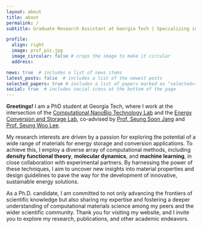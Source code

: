 ```yaml
---
layout: about
title: about
permalink: /
subtitle: Graduate Research Assistant at Georgia Tech | Specializing in <strong>Energy Storage and Conversion Materials</strong>

profile:
  align: right
  image: prof_pic.jpg
  image_circular: false # crops the image to make it circular
  address: 

news: true  # includes a list of news items
latest_posts: false  # includes a list of the newest posts
selected_papers: true # includes a list of papers marked as "selected={true}"
social: true  # includes social icons at the bottom of the page
---
```


<strong>Greetings!</strong> I am a PhD student at Georgia Tech, where I work at the intersection of the [Computational NanoBio Technology Lab](https://cnbt.mse.gatech.edu) and the [Energy Conversion and Storage Lab](https://escl.gatech.edu), co-advised by [Prof. Seung Soon Jang](https://research.gatech.edu/seung-soon-jang) and [Prof. Seung Woo Lee](https://research.gatech.edu/seung-woo-lee).

My research interests are driven by a passion for exploring the potential of a wide range of materials for energy storage and conversion applications. To achieve this, I employ a diverse array of computational methods, including <strong>density functional theory</strong>, <strong>molecular dynamics</strong>, and <strong>machine learning</strong>, in close collaboration with experimental partners. By harnessing the power of these techniques, I aim to uncover new insights into material properties and design guidelines to pave the way for the development of innovative, sustainable energy solutions.

As a Ph.D. candidate, I am committed to not only advancing the frontiers of scientific knowledge but also sharing my expertise and fostering a deeper understanding of computational materials science among my peers and the wider scientific community. Thank you for visiting my website, and I invite you to explore my research, publications, and other academic endeavors.
